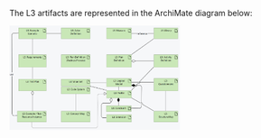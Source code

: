 The L3 artifacts are represented in the ArchiMate diagram below:  

<img src="./l3_artifacts.png" style="width:60%; align:center"/>
<br clear="all"/>